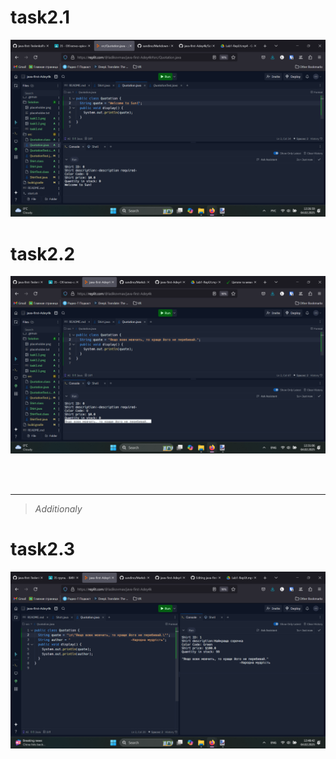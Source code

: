 # task2.1
![task2.1](https://github.com/ppc-ntu-khpi/java-first-Adey4k/blob/main/Solution/task2.1.png "task2.1")

# task2.2
![task2.2](https://github.com/ppc-ntu-khpi/java-first-Adey4k/blob/main/Solution/task2.2.png "task2.2")

<br><br> 
___
>*Additionaly*
# task2.3
![task2.3](https://github.com/ppc-ntu-khpi/java-first-Adey4k/blob/main/Solution/task2.3.png "task2.3")

